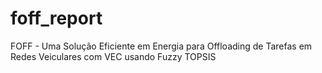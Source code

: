 # foff_report
FOFF - Uma Solução Eficiente em Energia para Offloading de Tarefas em Redes Veiculares com VEC usando Fuzzy TOPSIS
